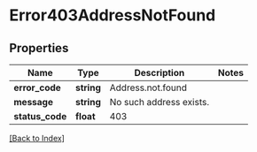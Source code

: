# Error403AddressNotFound

## Properties

Name | Type | Description | Notes
------------ | ------------- | ------------- | -------------
**error_code** | **string** | Address.not.found |
**message** | **string** | No such address exists. |
**status_code** | **float** | 403 |

[[Back to Index]](../index.md)
